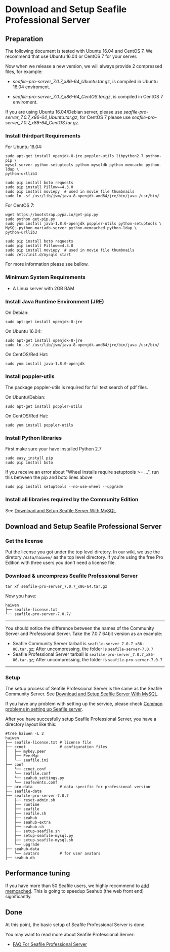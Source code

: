 # Download and Setup Seafile Professional Server

## <a id="wiki-preparation"></a>Preparation ##

The following document is tested with Ubuntu 16.04 and CentOS 7. We recommend that use Ubuntu 16.04 or CentOS 7 for your server.

Now when we release a new version, we will always provide 2 compressed files, for example:

- *seafile-pro-server_7.0.7_x86-64_Ubuntu.tar.gz*, is compiled in Ubuntu 16.04 enviroment.

- *seafile-pro-server_7.0.7_x86-64_CentOS.tar.gz*, is compiled in CentOS 7 enviroment.

If you are using Ubuntu 16.04/Debian server, please use *seafile-pro-server_7.0.7_x86-64_Ubuntu.tar.gz*, for CentOS 7 please use *seafile-pro-server_7.0.7_x86-64_CentOS.tar.gz*.

### Install thirdpart Requirements

For Ubuntu 16.04:

```
sudo apt-get install openjdk-8-jre poppler-utils libpython2.7 python-pip \
mysql-server python-setuptools python-mysqldb python-memcache python-ldap \
python-urllib3

sudo pip install boto requests
sudo pip install Pillow==4.3.0
sudo pip install moviepy  # used in movie file thumbnails
sudo ln -sf /usr/lib/jvm/java-8-openjdk-amd64/jre/bin/java /usr/bin/
```

For CentOS 7:

```
wget https://bootstrap.pypa.io/get-pip.py
sudo python get-pip.py
sudo yum install java-1.8.0-openjdk poppler-utils python-setuptools \
MySQL-python mariadb-server python-memcached python-ldap \
python-urllib3

sudo pip install boto requests
sudo pip install Pillow==4.3.0
sudo pip install moviepy  # used in movie file thumbnails
sudo /etc/init.d/mysqld start
```

For more information please see bellow.

### Minimum System Requirements ###

- A Linux server with 2GB RAM

### Install Java Runtime Environment (JRE) ###

On Debian:
```
sudo apt-get install openjdk-8-jre
```

On Ubuntu 16.04:
```
sudo apt-get install openjdk-8-jre
sudo ln -sf /usr/lib/jvm/java-8-openjdk-amd64/jre/bin/java /usr/bin/
```

On CentOS/Red Hat:
```
sudo yum install java-1.8.0-openjdk
```

### Install poppler-utils ###

The package poppler-utils is required for full text search of pdf files.

On Ubuntu/Debian:
```
sudo apt-get install poppler-utils
```

On CentOS/Red Hat:
```
sudo yum install poppler-utils
```


### Install Python libraries ###

First make sure your have installed Python 2.7
```
sudo easy_install pip
sudo pip install boto
```

If you receive an error about "Wheel installs require setuptools >= ...", run this between the pip and boto lines above
```
sudo pip install setuptools --no-use-wheel --upgrade
```

### Install all libraries required by the Community Edition

See [Download and Setup Seafile Server With MySQL](../deploy/using_mysql.md).

## <a id="wiki-download-and-setup"></a>Download and Setup Seafile Professional Server ##

### Get the license ###

Put the license you got under the top level diretory. In our wiki, we use the diretory `/data/haiwen/` as the top level directory. If you're using the free Pro Edition with three users you don't need a license file.


### <a id="wiki-download-and-uncompress"></a>Download & uncompress Seafile Professional Server ###


```
tar xf seafile-pro-server_7.0.7_x86-64.tar.gz
```

Now you have:

```
haiwen
├── seafile-license.txt
└── seafile-pro-server-7.0.7/
```


-----------

You should notice the difference between the names of the Community Server and Professional Server. Take the 7.0.7 64bit version as an example:

- Seafile Community Server tarball is `seafile-server_7.0.7_x86-86.tar.gz`; After uncompressing, the folder is `seafile-server-7.0.7`
- Seafile Professional Server tarball is `seafile-pro-server_7.0.7_x86-86.tar.gz`; After uncompressing, the folder is `seafile-pro-server-7.0.7`

-----------


### Setup ###

The setup process of Seafile Professional Server is the same as the Seafile Community Server. See [Download and Setup Seafile Server With MySQL](../deploy/using_mysql.md).

If you have any problem with setting up the service, please check [Common problems in setting up Seafile server](../deploy/common_problems_for_setting_up_server.md).

After you have succesfully setup Seafile Professional Server, you have a directory layout like this:

```
#tree haiwen -L 2
haiwen
├── seafile-license.txt # license file
├── ccnet               # configuration files
│   ├── mykey.peer
│   ├── PeerMgr
│   └── seafile.ini
├── conf
│   └── ccnet.conf
│   └── seafile.conf
│   └── seahub_settings.py
│   └── seafevents.conf
├── pro-data            # data specific for professional version
├── seafile-data
├── seafile-pro-server-7.0.7
│   ├── reset-admin.sh
│   ├── runtime
│   ├── seafile
│   ├── seafile.sh
│   ├── seahub
│   ├── seahub-extra
│   ├── seahub.sh
│   ├── setup-seafile.sh
│   ├── setup-seafile-mysql.py
│   ├── setup-seafile-mysql.sh
│   └── upgrade
├── seahub-data
│   └── avatars         # for user avatars
├── seahub.db
```

## Performance tuning

If you have more than 50 Seafile users, we highly recommend to [add memcached](../deploy/add_memcached.md). This is going to speedup Seahub (the web front end) significantly.

## <a id="wiki-done"></a>Done

At this point, the basic setup of Seafile Professional Server is done.

You may want to read more about Seafile Professional Server:

- [FAQ For Seafile Professional Server](faq_for_seafile_pro_server.md)
